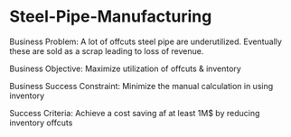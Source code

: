 # Steel-Pipe-Manufacturing

Business Problem: A lot of offcuts steel pipe are underutilized. Eventually these are sold as a scrap leading to loss of revenue.

Business Objective: Maximize utilization of offcuts & inventory

Business Success Constraint: Minimize the manual calculation in using inventory

Success Criteria: Achieve a cost saving af at least 1M$ by reducing inventory offcuts
